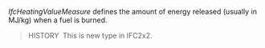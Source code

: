 ﻿_IfcHeatingValueMeasure_ defines the amount of energy released (usually in MJ/kg) when a fuel is burned.

> HISTORY&nbsp; This is new type in IFC2x2.